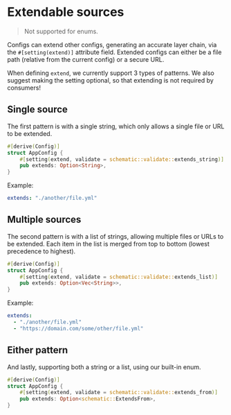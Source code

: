 # Extendable sources

> Not supported for enums.

Configs can extend other configs, generating an accurate layer chain, via the `#[setting(extend)]`
attribute field. Extended configs can either be a file path (relative from the current config) or a
secure URL.

When defining `extend`, we currently support 3 types of patterns. We also suggest making the setting
optional, so that extending is not required by consumers!

## Single source

The first pattern is with a single string, which only allows a single file or URL to be extended.

```rust
#[derive(Config)]
struct AppConfig {
	#[setting(extend, validate = schematic::validate::extends_string)]
	pub extends: Option<String>,
}
```

Example:

```yaml
extends: "./another/file.yml"
```

## Multiple sources

The second pattern is with a list of strings, allowing multiple files or URLs to be extended. Each
item in the list is merged from top to bottom (lowest precedence to highest).

```rust
#[derive(Config)]
struct AppConfig {
	#[setting(extend, validate = schematic::validate::extends_list)]
	pub extends: Option<Vec<String>>,
}
```

Example:

```yaml
extends:
  - "./another/file.yml"
  - "https://domain.com/some/other/file.yml"
```

## Either pattern

And lastly, supporting both a string or a list, using our built-in enum.

```rust
#[derive(Config)]
struct AppConfig {
	#[setting(extend, validate = schematic::validate::extends_from)]
	pub extends: Option<schematic::ExtendsFrom>,
}
```

